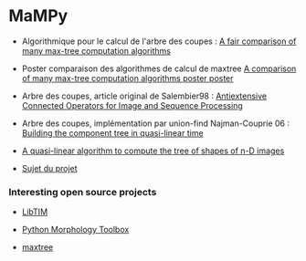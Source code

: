 # MaMPy

* Algorithmique pour le calcul de l'arbre des coupes : [A fair comparison of many max-tree computation algorithms](EN_A_fair_comparison_of_many_max-tree_computation_algorithms.pdf)
* Poster comparaison des algorithmes de calcul de maxtree [A comparison of many max-tree computation algorithms poster poster](EN_A_comparison_of_many_max-tree_computation_algorithmstr.pdf)
* Arbre des coupes, article original de Salembier98 : [Antiextensive Connected Operators for Image and Sequence Processing](EN_Antiextensive_Connected_Operators_for_Image_and_Sequence_Processing.pdf)
* Arbre des coupes, implémentation par union-find Najman-Couprie 06 : [Building the component tree in quasi-linear time](EN_Building_the_component_tree_in_quasi-linear_time.pdf)
* [A quasi-linear algorithm to compute the tree of shapes of n-D images](EN_A_quasi-linear_algorithm_to_compute_the_tree_of_shapes.pdf)

* [Sujet du projet](FR_SUJET.pdf)


### Interesting open source projects

* [LibTIM](https://github.com/bnaegel/libtim)

* [Python Morphology Toolbox](https://github.com/luispedro/pymorph)

* [maxtree](https://github.com/gueguenster/maxtree)
